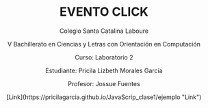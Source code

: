 <H1><center>EVENTO CLICK</center></H1>

<p><center>Colegio Santa Catalina Laboure</center></p>
<p><center>V Bachillerato en Ciencias y Letras con Orientación en Computación</center></p>
<p><center>Curso: Laboratorio 2</center></p>
<p><center>Estudiante: Pricila Lizbeth Morales García</center></p>
<p><center>Profesor: Jossue Fuentes</center></p>
<center>[Link](https://pricilagarcia.github.io/JavaScrip_clase1/ejemplo "Link")</center>
